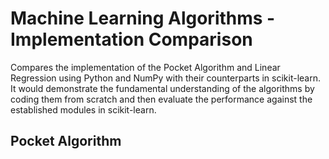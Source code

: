 # Machine Learning Algorithms - Implementation Comparison
Compares the implementation of the Pocket Algorithm and Linear Regression using Python and NumPy with their counterparts in scikit-learn. It would demonstrate the fundamental understanding of the algorithms by coding them from scratch and then evaluate the performance against the established modules in scikit-learn.

## Pocket Algorithm

